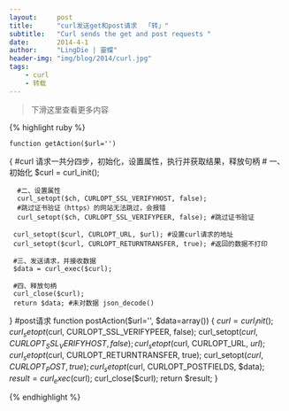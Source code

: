 ```yaml
---
layout:     post
title:      "curl发送get和post请求  「转」"
subtitle:   "Curl sends the get and post requests "
date:       2014-4-1
author:     "LingDie | 靈蝶"
header-img: "img/blog/2014/curl.jpg"
tags:
    - curl
    - 转载
---
```


> 下滑这里查看更多内容

{% highlight ruby %}

    function getAction($url='')
  {
      #curl 请求一共分四步，初始化，设置属性，执行并获取结果，释放句柄
      # 一、初始化
      $curl = curl_init();
 
      #二、设置属性
      curl_setopt($ch, CURLOPT_SSL_VERIFYHOST, false); 
      #跳过证书验证（https）的网站无法跳过，会报错
      curl_setopt($ch, CURLOPT_SSL_VERIFYPEER, false); #跳过证书验证
 
     curl_setopt($curl, CURLOPT_URL, $url); #设置curl请求的地址
     curl_setopt($curl, CURLOPT_RETURNTRANSFER, true); #返回的数据不打印
 
     #三、发送请求，并接收数据
     $data = curl_exec($curl);
 
     #四、释放句柄
     curl_close($curl);
     return $data; #未对数据 json_decode()
 }
  #post请求
 function postAction($url='', $data=array())
 {
     $curl = curl_init();
     curl_setopt($curl, CURLOPT_SSL_VERIFYPEER, false);
     curl_setopt($curl, CURLOPT_SSL_VERIFYHOST, false);
     curl_setopt($curl, CURLOPT_URL, $url);
     curl_setopt($curl, CURLOPT_RETURNTRANSFER, true);
     curl_setopt($curl, CURLOPT_POST, true);
     curl_setopt($curl, CURLOPT_POSTFIELDS, $data);
     $result = curl_exec($curl);
     curl_close($curl);
     return $result;
 }

{% endhighlight %}
